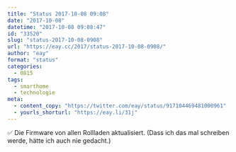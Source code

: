 ```yaml
---
title: "Status 2017-10-08 09:08"
date: "2017-10-08"
datetime: "2017-10-08 09:08:47"
id: "33520"
slug: "status-2017-10-08-0908"
url: "https://eay.cc/2017/status-2017-10-08-0908/"
author: "eay"
format: "status"
categories:
  - 0815
tags:
  - smarthome
  - technologie
meta:
  - content_copy: "https://twitter.com/eay/status/917104469481000961"
  - yourls_shorturl: "https://eay.li/31j"
---
```


✅ Die Firmware von allen Rollladen aktualisiert. (Dass ich das mal schreiben werde, hätte ich auch nie gedacht.)
